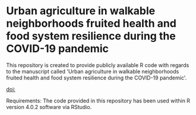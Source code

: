 # Urban agriculture in walkable neighborhoods fruited health and food system resilience during the COVID-19 pandemic

This repository is created to provide publicly available R code with regards to the manuscript called 'Urban agriculture in walkable neighborhoods fruited health and food system resilience during the COVID-19 pandemic'. 

[doi:](https://doi.org/)

Requirements: The code provided in this repository has been used within R version 4.0.2 software via RStudio.
